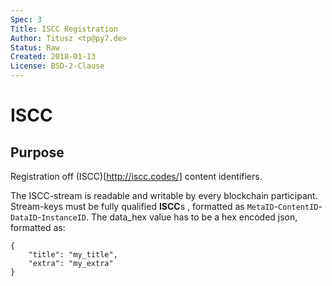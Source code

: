 ```yaml
---
Spec: 3
Title: ISCC Registration
Author: Titusz <tp@py7.de>
Status: Raw
Created: 2018-01-13
License: BSD-2-Clause
---
```


# ISCC

## Purpose

Registration off (ISCC)[http://iscc.codes/] content identifiers.


The ISCC-stream is readable and writable by every blockchain participant.
Stream-keys must be fully qualified **ISCC**s , formatted as 
`MetaID`-`ContentID`-`DataID`-`InstanceID`. The data_hex value has to be a 
hex encoded json, formatted as:

    {
        "title": "my_title",
        "extra": "my_extra"
    }
